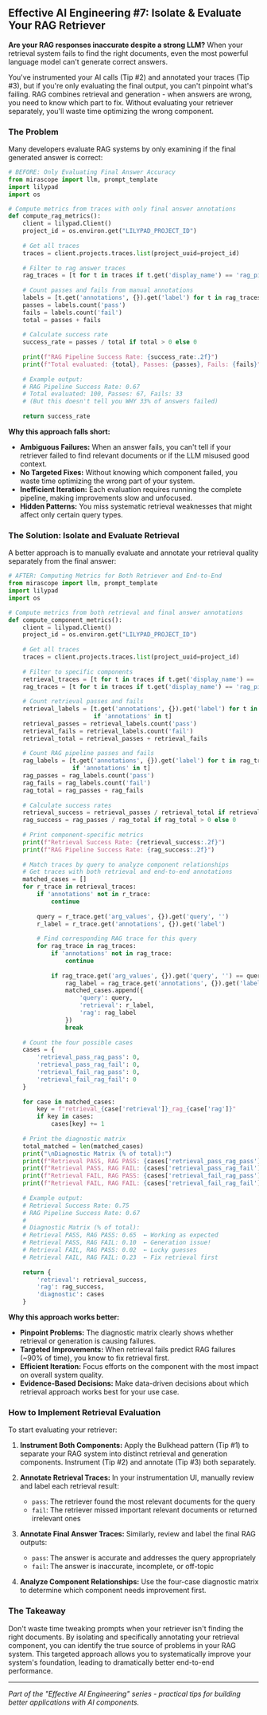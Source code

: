 ## Effective AI Engineering #7: Isolate & Evaluate Your RAG Retriever

**Are your RAG responses inaccurate despite a strong LLM?** When your retrieval system fails to find the right documents, even the most powerful language model can't generate correct answers.

You've instrumented your AI calls (Tip #2) and annotated your traces (Tip #3), but if you're only evaluating the final output, you can't pinpoint what's failing. RAG combines retrieval and generation - when answers are wrong, you need to know which part to fix. Without evaluating your retriever separately, you'll waste time optimizing the wrong component.

### The Problem

Many developers evaluate RAG systems by only examining if the final generated answer is correct:

```python
# BEFORE: Only Evaluating Final Answer Accuracy
from mirascope import llm, prompt_template
import lilypad
import os

# Compute metrics from traces with only final answer annotations
def compute_rag_metrics():
    client = lilypad.Client()
    project_id = os.environ.get("LILYPAD_PROJECT_ID")
    
    # Get all traces
    traces = client.projects.traces.list(project_uuid=project_id)
    
    # Filter to rag answer traces
    rag_traces = [t for t in traces if t.get('display_name') == 'rag_pipeline']
    
    # Count passes and fails from manual annotations
    labels = [t.get('annotations', {}).get('label') for t in rag_traces if 'annotations' in t]
    passes = labels.count('pass')
    fails = labels.count('fail')
    total = passes + fails
    
    # Calculate success rate
    success_rate = passes / total if total > 0 else 0
    
    print(f"RAG Pipeline Success Rate: {success_rate:.2f}")
    print(f"Total evaluated: {total}, Passes: {passes}, Fails: {fails}")
    
    # Example output:
    # RAG Pipeline Success Rate: 0.67
    # Total evaluated: 100, Passes: 67, Fails: 33
    # (But this doesn't tell you WHY 33% of answers failed)
    
    return success_rate
```

**Why this approach falls short:**

- **Ambiguous Failures:** When an answer fails, you can't tell if your retriever failed to find relevant documents or if the LLM misused good context.
- **No Targeted Fixes:** Without knowing which component failed, you waste time optimizing the wrong part of your system.
- **Inefficient Iteration:** Each evaluation requires running the complete pipeline, making improvements slow and unfocused.
- **Hidden Patterns:** You miss systematic retrieval weaknesses that might affect only certain query types.

### The Solution: Isolate and Evaluate Retrieval

A better approach is to manually evaluate and annotate your retrieval quality separately from the final answer:

```python
# AFTER: Computing Metrics for Both Retriever and End-to-End
from mirascope import llm, prompt_template
import lilypad
import os

# Compute metrics from both retrieval and final answer annotations
def compute_component_metrics():
    client = lilypad.Client()
    project_id = os.environ.get("LILYPAD_PROJECT_ID")
    
    # Get all traces
    traces = client.projects.traces.list(project_uuid=project_id)
    
    # Filter to specific components
    retrieval_traces = [t for t in traces if t.get('display_name') == 'retrieve_documents']
    rag_traces = [t for t in traces if t.get('display_name') == 'rag_pipeline']
    
    # Count retrieval passes and fails
    retrieval_labels = [t.get('annotations', {}).get('label') for t in retrieval_traces 
                        if 'annotations' in t]
    retrieval_passes = retrieval_labels.count('pass')
    retrieval_fails = retrieval_labels.count('fail')
    retrieval_total = retrieval_passes + retrieval_fails
    
    # Count RAG pipeline passes and fails
    rag_labels = [t.get('annotations', {}).get('label') for t in rag_traces 
                  if 'annotations' in t]
    rag_passes = rag_labels.count('pass')
    rag_fails = rag_labels.count('fail')
    rag_total = rag_passes + rag_fails
    
    # Calculate success rates
    retrieval_success = retrieval_passes / retrieval_total if retrieval_total > 0 else 0
    rag_success = rag_passes / rag_total if rag_total > 0 else 0
    
    # Print component-specific metrics
    print(f"Retrieval Success Rate: {retrieval_success:.2f}")
    print(f"RAG Pipeline Success Rate: {rag_success:.2f}")
    
    # Match traces by query to analyze component relationships
    # Get traces with both retrieval and end-to-end annotations
    matched_cases = []
    for r_trace in retrieval_traces:
        if 'annotations' not in r_trace:
            continue
            
        query = r_trace.get('arg_values', {}).get('query', '')
        r_label = r_trace.get('annotations', {}).get('label')
        
        # Find corresponding RAG trace for this query
        for rag_trace in rag_traces:
            if 'annotations' not in rag_trace:
                continue
                
            if rag_trace.get('arg_values', {}).get('query', '') == query:
                rag_label = rag_trace.get('annotations', {}).get('label')
                matched_cases.append({
                    'query': query,
                    'retrieval': r_label,
                    'rag': rag_label
                })
                break
    
    # Count the four possible cases
    cases = {
        'retrieval_pass_rag_pass': 0,
        'retrieval_pass_rag_fail': 0,
        'retrieval_fail_rag_pass': 0,
        'retrieval_fail_rag_fail': 0
    }
    
    for case in matched_cases:
        key = f"retrieval_{case['retrieval']}_rag_{case['rag']}"
        if key in cases:
            cases[key] += 1
    
    # Print the diagnostic matrix
    total_matched = len(matched_cases)
    print("\nDiagnostic Matrix (% of total):")
    print(f"Retrieval PASS, RAG PASS: {cases['retrieval_pass_rag_pass']/total_matched:.2f}")
    print(f"Retrieval PASS, RAG FAIL: {cases['retrieval_pass_rag_fail']/total_matched:.2f}") 
    print(f"Retrieval FAIL, RAG PASS: {cases['retrieval_fail_rag_pass']/total_matched:.2f}")
    print(f"Retrieval FAIL, RAG FAIL: {cases['retrieval_fail_rag_fail']/total_matched:.2f}")
    
    # Example output:
    # Retrieval Success Rate: 0.75
    # RAG Pipeline Success Rate: 0.67
    # 
    # Diagnostic Matrix (% of total):
    # Retrieval PASS, RAG PASS: 0.65  ← Working as expected
    # Retrieval PASS, RAG FAIL: 0.10  ← Generation issue!
    # Retrieval FAIL, RAG PASS: 0.02  ← Lucky guesses
    # Retrieval FAIL, RAG FAIL: 0.23  ← Fix retrieval first
    
    return {
        'retrieval': retrieval_success,
        'rag': rag_success,
        'diagnostic': cases
    }
```

**Why this approach works better:**

- **Pinpoint Problems:** The diagnostic matrix clearly shows whether retrieval or generation is causing failures.
- **Targeted Improvements:** When retrieval fails predict RAG failures (~90% of time), you know to fix retrieval first.
- **Efficient Iteration:** Focus efforts on the component with the most impact on overall system quality.
- **Evidence-Based Decisions:** Make data-driven decisions about which retrieval approach works best for your use case.

### How to Implement Retrieval Evaluation

To start evaluating your retriever:

1. **Instrument Both Components:** Apply the Bulkhead pattern (Tip #1) to separate your RAG system into distinct retrieval and generation components. Instrument (Tip #2) and annotate (Tip #3) both separately.

2. **Annotate Retrieval Traces:** In your instrumentation UI, manually review and label each retrieval result:
   - `pass`: The retriever found the most relevant documents for the query
   - `fail`: The retriever missed important relevant documents or returned irrelevant ones

3. **Annotate Final Answer Traces:** Similarly, review and label the final RAG outputs:
   - `pass`: The answer is accurate and addresses the query appropriately
   - `fail`: The answer is inaccurate, incomplete, or off-topic

4. **Analyze Component Relationships:** Use the four-case diagnostic matrix to determine which component needs improvement first.

### The Takeaway

Don't waste time tweaking prompts when your retriever isn't finding the right documents. By isolating and specifically annotating your retrieval component, you can identify the true source of problems in your RAG system. This targeted approach allows you to systematically improve your system's foundation, leading to dramatically better end-to-end performance.

---
*Part of the "Effective AI Engineering" series - practical tips for building better applications with AI components.*